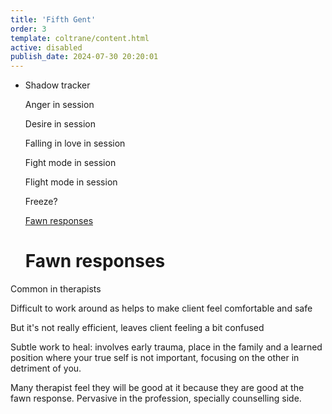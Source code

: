 ```yaml
---
title: 'Fifth Gent'
order: 3
template: coltrane/content.html
active: disabled
publish_date: 2024-07-30 20:20:01
---
```


- Shadow tracker
    
    Anger in session
    
    Desire in session 
    
    Falling in love in session
    
    Fight mode in session
    
    Flight mode in session 
    
    Freeze?
    
    [Fawn responses ](https://www.notion.so/Fawn-responses-e1696996310f4a26b85e97c04c8b34b4?pvs=21)


    # Fawn responses

Common in therapists

Difficult to work around as helps to make client feel comfortable and safe

But it's not really efficient, leaves client feeling a bit confused

Subtle work to heal: involves early trauma, place in the family and a learned position where your true self is not important, focusing on the other in detriment of you.

Many therapist feel they will be good at it because they are good at the fawn response. Pervasive in the profession, specially counselling side.